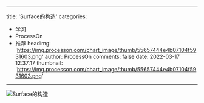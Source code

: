 
---
title: 'Surface的构造'
categories: 
 - 学习
 - ProcessOn
 - 推荐
headimg: 'https://img.processon.com/chart_image/thumb/55657444e4b07104f5931603.png'
author: ProcessOn
comments: false
date: 2022-03-17 12:37:17
thumbnail: 'https://img.processon.com/chart_image/thumb/55657444e4b07104f5931603.png'
---

<div>   
<img class="thumb" alt="Surface的构造" src="https://img.processon.com/chart_image/thumb/55657444e4b07104f5931603.png" referrerpolicy="no-referrer">
<p></p>  
</div>
            